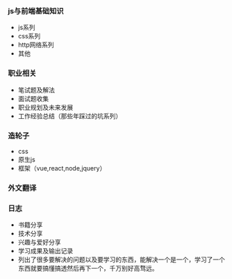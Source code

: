 ### js与前端基础知识  
  - js系列  
  - css系列  
  - http网络系列  
  - 其他   

### 职业相关  
  - 笔试题及解法    
  - 面试题收集  
  - 职业规划及未来发展  
  - 工作经验总结（那些年踩过的坑系列）  

### 造轮子  
  - css  
  - 原生js  
  - 框架（vue,react,node,jquery）

### 外文翻译  

### 日志  
  - 书籍分享  
  - 技术分享  
  - 兴趣与爱好分享  
  - 学习成果及输出记录    
  - 列出了很多要解决的问题以及要学习的东西，能解决一个是一个，学习了一个东西就要搞懂搞透然后再下一个，千万别好高骛远。